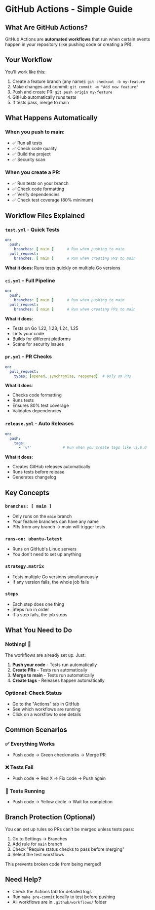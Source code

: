 # GitHub Actions - Simple Guide

## What Are GitHub Actions?

GitHub Actions are **automated workflows** that run when certain events happen in your repository (like pushing code or creating a PR).

## Your Workflow

You'll work like this:
1. Create a feature branch (any name): `git checkout -b my-feature`
2. Make changes and commit: `git commit -m "Add new feature"`
3. Push and create PR: `git push origin my-feature`
4. GitHub automatically runs tests
5. If tests pass, merge to main

## What Happens Automatically

### When you push to main:
- ✅ Run all tests
- ✅ Check code quality
- ✅ Build the project
- ✅ Security scan

### When you create a PR:
- ✅ Run tests on your branch
- ✅ Check code formatting
- ✅ Verify dependencies
- ✅ Check test coverage (80% minimum)

## Workflow Files Explained

### `test.yml` - Quick Tests
```yaml
on:
  push:
    branches: [ main ]      # Run when pushing to main
  pull_request:
    branches: [ main ]      # Run when creating PRs to main
```
**What it does**: Runs tests quickly on multiple Go versions

### `ci.yml` - Full Pipeline
```yaml
on:
  push:
    branches: [ main ]      # Run when pushing to main
  pull_request:
    branches: [ main ]      # Run when creating PRs to main
```
**What it does**: 
- Tests on Go 1.22, 1.23, 1.24, 1.25
- Lints your code
- Builds for different platforms
- Scans for security issues

### `pr.yml` - PR Checks
```yaml
on:
  pull_request:
    types: [opened, synchronize, reopened]  # Only on PRs
```
**What it does**: 
- Checks code formatting
- Runs tests
- Ensures 80% test coverage
- Validates dependencies

### `release.yml` - Auto Releases
```yaml
on:
  push:
    tags:
      - 'v*'              # Run when you create tags like v1.0.0
```
**What it does**: 
- Creates GitHub releases automatically
- Runs tests before release
- Generates changelog

## Key Concepts

### `branches: [ main ]`
- Only runs on the `main` branch
- Your feature branches can have any name
- PRs from any branch → main will trigger tests

### `runs-on: ubuntu-latest`
- Runs on GitHub's Linux servers
- You don't need to set up anything

### `strategy.matrix`
- Tests multiple Go versions simultaneously
- If any version fails, the whole job fails

### `steps`
- Each step does one thing
- Steps run in order
- If a step fails, the job stops

## What You Need to Do

### Nothing! 🎉
The workflows are already set up. Just:

1. **Push your code** - Tests run automatically
2. **Create PRs** - Tests run automatically  
3. **Merge to main** - Tests run automatically
4. **Create tags** - Releases happen automatically

### Optional: Check Status
- Go to the "Actions" tab in GitHub
- See which workflows are running
- Click on a workflow to see details

## Common Scenarios

### ✅ Everything Works
- Push code → Green checkmarks → Merge PR

### ❌ Tests Fail
- Push code → Red X → Fix code → Push again

### 🔄 Tests Running
- Push code → Yellow circle → Wait for completion

## Branch Protection (Optional)

You can set up rules so PRs can't be merged unless tests pass:

1. Go to Settings → Branches
2. Add rule for `main` branch
3. Check "Require status checks to pass before merging"
4. Select the test workflows

This prevents broken code from being merged!

## Need Help?

- Check the Actions tab for detailed logs
- Run `make pre-commit` locally to test before pushing
- All workflows are in `.github/workflows/` folder
